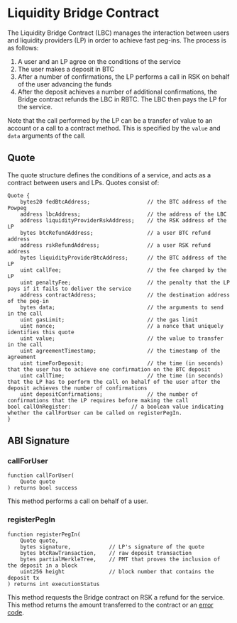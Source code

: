 # Liquidity Bridge Contract

The Liquidity Bridge Contract (LBC) manages the interaction between users and liquidity providers (LP) in order to achieve fast peg-ins. The process is as follows:

1. A user and an LP agree on the conditions of the service
2. The user makes a deposit in BTC
3. After a number of confirmations, the LP performs a call in RSK on behalf of the user advancing the funds
4. After the deposit achieves a number of additional confirmations, the Bridge contract refunds the LBC in RBTC. The LBC then pays the LP for the service.

Note that the call performed by the LP can be a transfer of value to an account or a call to a contract method. This is specified by the ``value`` and ``data`` arguments of the call.

## Quote

The quote structure defines the conditions of a service, and acts as a contract between users and LPs. Quotes consist of:

    Quote {
        bytes20 fedBtcAddress;                  // the BTC address of the Powpeg
        address lbcAddress;                     // the address of the LBC
        address liquidityProviderRskAddress;    // the RSK address of the LP
        bytes btcRefundAddress;                 // a user BTC refund address
        address rskRefundAddress;               // a user RSK refund address 
        bytes liquidityProviderBtcAddress;      // the BTC address of the LP
        uint callFee;                           // the fee charged by the LP
        uint penaltyFee;                        // the penalty that the LP pays if it fails to deliver the service
        address contractAddress;                // the destination address of the peg-in
        bytes data;                             // the arguments to send in the call
        uint gasLimit;                          // the gas limit
        uint nonce;                             // a nonce that uniquely identifies this quote
        uint value;                             // the value to transfer in the call
        uint agreementTimestamp;                // the timestamp of the agreement
        uint timeForDeposit;                    // the time (in seconds) that the user has to achieve one confirmation on the BTC deposit
        uint callTime;                          // the time (in seconds) that the LP has to perform the call on behalf of the user after the deposit achieves the number of confirmations
        uint depositConfirmations;              // the number of confirmations that the LP requires before making the call
	bool callOnRegister:                   // a boolean value indicating whether the callForUser can be called on registerPegIn.
    }

## ABI Signature

### callForUser

    function callForUser(
        Quote quote
    ) returns bool success

This method performs a call on behalf of a user.

### registerPegIn

    function registerPegIn(
		Quote quote,
        bytes signature,            // LP's signature of the quote
        bytes btcRawTransaction,    // raw deposit transaction
        bytes partialMerkleTree,    // PMT that proves the inclusion of the deposit in a block
        uint256 height              // block number that contains the deposit tx
	) returns int executionStatus

This method requests the Bridge contract on RSK a refund for the service. This method returns the amount transferred to the contract or an [error code](https://github.com/rsksmart/RSKIPs/blob/fast-bridge-alternative/IPs/RSKIP176.md#error-codes).
